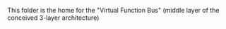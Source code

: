 This folder is the home for the "Virtual Function Bus" (middle layer of the conceived 3-layer architecture)

